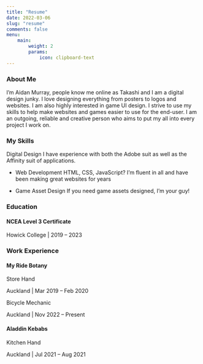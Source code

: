```yaml
---
title: "Resume"
date: 2022-03-06
slug: "resume"
comments: false
menu:
    main:
        weight: 2
        params: 
            icon: clipboard-text
---
```


### About Me
I’m Aidan Murray, people know me online as Takashi and I am a digital design junky. I love designing everything from posters to logos and websites. I am also highly interested in game UI design. I strive to use my skills to help make websites and games easier to use for the end-user. I am an outgoing, reliable and creative person who aims to put my all into every project I work on.

### My Skills
Digital Design
I have experience with both the Adobe suit as well as the Affinity suit of applications.

- Web Development
HTML, CSS, JavaScript? I’m fluent in all and have been making great websites for years

- Game Asset Design
If you need game assets designed, I’m your guy!

### Education
#### NCEA Level 3 Certificate

Howick College | 2019 – 2023

### Work Experience
#### My Ride Botany
Store Hand

Auckland | Mar 2019 – Feb 2020

Bicycle Mechanic

Auckland | Nov 2022 – Present

#### Aladdin Kebabs
Kitchen Hand

Auckland | Jul 2021 – Aug 2021